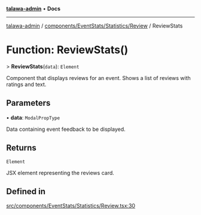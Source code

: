 [**talawa-admin**](../../../../../README.md) • **Docs**

***

[talawa-admin](../../../../../modules.md) / [components/EventStats/Statistics/Review](../README.md) / ReviewStats

# Function: ReviewStats()

\> **ReviewStats**(`data`): `Element`

Component that displays reviews for an event.
Shows a list of reviews with ratings and text.

## Parameters

• **data**: `ModalPropType`

Data containing event feedback to be displayed.

## Returns

`Element`

JSX element representing the reviews card.

## Defined in

[src/components/EventStats/Statistics/Review.tsx:30](https://github.com/PalisadoesFoundation/talawa-admin/blob/3f6b41a67c6932f4c0bce6ffb822d4ef12ede8c8/src/components/EventStats/Statistics/Review.tsx#L30)
